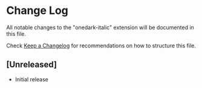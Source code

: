 # Change Log

All notable changes to the "onedark-italic" extension will be documented in this file.

Check [Keep a Changelog](http://keepachangelog.com/) for recommendations on how to structure this file.

## [Unreleased]

- Initial release
